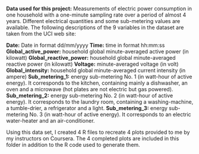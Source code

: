 **Data used for this project:** Measurements of electric power consumption in one household with a one-minute sampling rate over a period of almost 4 years. Different electrical quantities and some sub-metering values are available.
The following descriptions of the 9 variables in the dataset are taken from the UCI web site:

**Date:** Date in format dd/mm/yyyy
**Time:** time in format hh:mm:ss
**Global_active_power:** household global minute-averaged active power (in kilowatt)
**Global_reactive_power:** household global minute-averaged reactive power (in kilowatt)
**Voltage:** minute-averaged voltage (in volt)
**Global_intensity:** household global minute-averaged current intensity (in ampere)
**Sub_metering_1:** energy sub-metering No. 1 (in watt-hour of active energy). It corresponds to the kitchen, containing mainly a dishwasher, an oven and a microwave (hot plates are not electric but gas powered).
**Sub_metering_2:** energy sub-metering No. 2 (in watt-hour of active energy). It corresponds to the laundry room, containing a washing-machine, a tumble-drier, a refrigerator and a light.
**Sub_metering_3:** energy sub-metering No. 3 (in watt-hour of active energy). It corresponds to an electric water-heater and an air-conditioner.

Using this data set, I created 4 R files to recreate 4 plots provided to me by my instructors on Coursera. The 4 completed plots are included in this folder in addition to the R code used to generate them.
